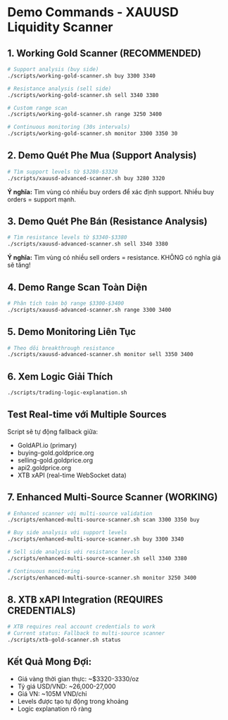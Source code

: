 # Demo Commands - XAUUSD Liquidity Scanner

## 1. Working Gold Scanner (RECOMMENDED)

```bash
# Support analysis (buy side)
./scripts/working-gold-scanner.sh buy 3300 3340

# Resistance analysis (sell side)
./scripts/working-gold-scanner.sh sell 3340 3380

# Custom range scan
./scripts/working-gold-scanner.sh range 3250 3400

# Continuous monitoring (30s intervals)
./scripts/working-gold-scanner.sh monitor 3300 3350 30
```

## 2. Demo Quét Phe Mua (Support Analysis)

```bash
# Tìm support levels từ $3280-$3320
./scripts/xauusd-advanced-scanner.sh buy 3280 3320
```

**Ý nghĩa:** Tìm vùng có nhiều buy orders để xác định support. Nhiều buy orders = support mạnh.

## 3. Demo Quét Phe Bán (Resistance Analysis)

```bash
# Tìm resistance levels từ $3340-$3380
./scripts/xauusd-advanced-scanner.sh sell 3340 3380
```

**Ý nghĩa:** Tìm vùng có nhiều sell orders = resistance. KHÔNG có nghĩa giá sẽ tăng!

## 4. Demo Range Scan Toàn Diện

```bash
# Phân tích toàn bộ range $3300-$3400
./scripts/xauusd-advanced-scanner.sh range 3300 3400
```

## 5. Demo Monitoring Liên Tục

```bash
# Theo dõi breakthrough resistance
./scripts/xauusd-advanced-scanner.sh monitor sell 3350 3400
```

## 6. Xem Logic Giải Thích

```bash
./scripts/trading-logic-explanation.sh
```

## Test Real-time với Multiple Sources

Script sẽ tự động fallback giữa:

- GoldAPI.io (primary)
- buying-gold.goldprice.org
- selling-gold.goldprice.org
- api2.goldprice.org
- XTB xAPI (real-time WebSocket data)

## 7. Enhanced Multi-Source Scanner (WORKING)

```bash
# Enhanced scanner với multi-source validation
./scripts/enhanced-multi-source-scanner.sh scan 3300 3350 buy

# Buy side analysis với support levels
./scripts/enhanced-multi-source-scanner.sh buy 3300 3340

# Sell side analysis với resistance levels
./scripts/enhanced-multi-source-scanner.sh sell 3340 3380

# Continuous monitoring
./scripts/enhanced-multi-source-scanner.sh monitor 3250 3400
```

## 8. XTB xAPI Integration (REQUIRES CREDENTIALS)

```bash
# XTB requires real account credentials to work
# Current status: Fallback to multi-source scanner
./scripts/xtb-gold-scanner.sh status
```

## Kết Quả Mong Đợi:

- Giá vàng thời gian thực: ~$3320-3330/oz
- Tỷ giá USD/VND: ~26,000-27,000
- Giá VN: ~105M VND/chỉ
- Levels được tạo tự động trong khoảng
- Logic explanation rõ ràng
